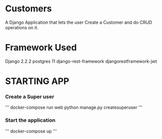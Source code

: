 # Customers
A Django Application that lets the user Create a Customer and do CRUD operations on it.

# Framework Used
Django 2.2.2
postgres 11
django-rest-framework
djangorestframework-jwt

# STARTING APP
### Create a Super user
'''
docker-compose run web python manage.py createsuperuser
'''
### Start the application
'''
docker-compose up
'''
